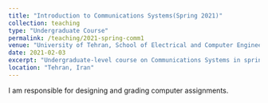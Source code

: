 ```yaml
---
title: "Introduction to Communications Systems(Spring 2021)"
collection: teaching
type: "Undergraduate Course"
permalink: /teaching/2021-spring-comm1
venue: "University of Tehran, School of Electrical and Computer Engineering"
date: 2021-02-03
excerpt: "Undergraduate-level course on Communications Systems in spring 2021."
location: "Tehran, Iran"
---
```


I am responsible for designing and grading computer assignments.

<!---
Heading 1
======

Heading 2
======

Heading 3
======
--->
